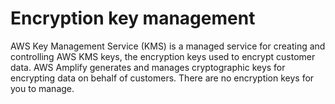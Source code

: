 # Encryption key management<a name="encryption-key-management"></a>

AWS Key Management Service \(KMS\) is a managed service for creating and controlling AWS KMS keys, the encryption keys used to encrypt customer data\. AWS Amplify generates and manages cryptographic keys for encrypting data on behalf of customers\. There are no encryption keys for you to manage\.